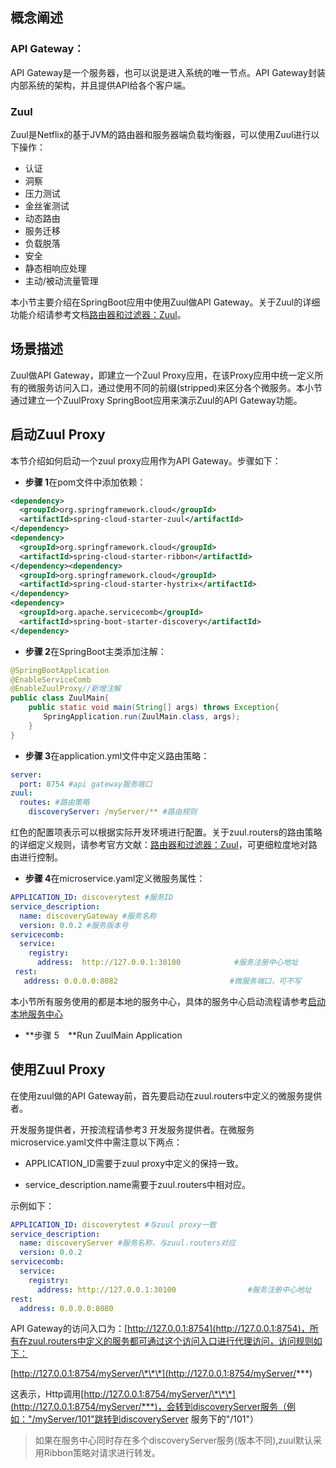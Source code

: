 ## 概念阐述

### API Gateway：

API Gateway是一个服务器，也可以说是进入系统的唯一节点。API Gateway封装内部系统的架构，并且提供API给各个客户端。

### Zuul

Zuul是Netflix的基于JVM的路由器和服务器端负载均衡器，可以使用Zuul进行以下操作：

* 认证
* 洞察
* 压力测试
* 金丝雀测试
* 动态路由
* 服务迁移
* 负载脱落
* 安全
* 静态相响应处理
* 主动/被动流量管理

本小节主要介绍在SpringBoot应用中使用Zuul做API Gateway。关于Zuul的详细功能介绍请参考文档[路由器和过滤器：Zuul](https://springcloud.cc/spring-cloud-dalston.html#_router_and_filter_zuul)。

## 场景描述

Zuul做API Gateway，即建立一个Zuul Proxy应用，在该Proxy应用中统一定义所有的微服务访问入口，通过使用不同的前缀\(stripped\)来区分各个微服务。本小节通过建立一个ZuulProxy SpringBoot应用来演示Zuul的API Gateway功能。

## 启动Zuul Proxy

本节介绍如何启动一个zuul proxy应用作为API Gateway。步骤如下：

* **步骤 1**在pom文件中添加依赖：

```xml
<dependency> 
  <groupId>org.springframework.cloud</groupId>  
  <artifactId>spring-cloud-starter-zuul</artifactId> 
</dependency>
<dependency> 
  <groupId>org.springframework.cloud</groupId>  
  <artifactId>spring-cloud-starter-ribbon</artifactId> 
</dependency><dependency> 
  <groupId>org.springframework.cloud</groupId>  
  <artifactId>spring-cloud-starter-hystrix</artifactId> 
</dependency>
<dependency> 
  <groupId>org.apache.servicecomb</groupId>  
  <artifactId>spring-boot-starter-discovery</artifactId> 
</dependency>
```

* **步骤 2**在SpringBoot主类添加注解：

```java
@SpringBootApplication
@EnableServiceComb
@EnableZuulProxy//新增注解
public class ZuulMain{
    public static void main(String[] args) throws Exception{
　　    SpringApplication.run(ZuulMain.class, args);
    }
}
```

* **步骤 3**在application.yml文件中定义路由策略：

```yaml
server: 
  port: 8754 #api gateway服务端口
zuul: 
  routes: #路由策略
    discoveryServer: /myServer/** #路由规则
```

红色的配置项表示可以根据实际开发环境进行配置。关于zuul.routers的路由策略的详细定义规则，请参考官方文献：[路由器和过滤器：Zuul](https://springcloud.cc/spring-cloud-dalston.html#_router_and_filter_zuul)，可更细粒度地对路由进行控制。

* **步骤 4**在microservice.yaml定义微服务属性：

```yaml
APPLICATION_ID: discoverytest #服务ID
service_description: 
  name: discoveryGateway #服务名称
  version: 0.0.2 #服务版本号
servicecomb: 
  service: 
    registry: 
      address:  http://127.0.0.1:30100            #服务注册中心地址
 rest: 
   address: 0.0.0.0:8082                         #微服务端口，可不写
```

本小节所有服务使用的都是本地的服务中心，具体的服务中心启动流程请参考[启动本地服务中心](#li2337491491436)

* **步骤 5　**Run ZuulMain Application

## 使用Zuul Proxy

在使用zuul做的API Gateway前，首先要启动在zuul.routers中定义的微服务提供者。

开发服务提供者，开按流程请参考3 开发服务提供者。在微服务microservice.yaml文件中需注意以下两点：

* APPLICATION\_ID需要于zuul proxy中定义的保持一致。

* service\_description.name需要于zuul.routers中相对应。

示例如下：

```yaml
APPLICATION_ID: discoverytest #与zuul proxy一致
service_description: 
  name: discoveryServer #服务名称，与zuul.routers对应
  version: 0.0.2
servicecomb: 
  service: 
    registry: 
      address: http://127.0.0.1:30100                #服务注册中心地址
rest: 
  address: 0.0.0.0:8080
```

API Gateway的访问入口为：[http://127.0.0.1:8754](http://127.0.0.1:8754)，所有在zuul.routers中定义的服务都可通过这个访问入口进行代理访问，访问规则如下：

[http://127.0.0.1:8754/myServer/\*\*\*](http://127.0.0.1:8754/myServer/***)

这表示，Http调用[http://127.0.0.1:8754/myServer/\*\*\*](http://127.0.0.1:8754/myServer/***)，会转到discoveryServer服务（例如："/myServer/101"跳转到discoveryServer 服务下的"/101"）

> 如果在服务中心同时存在多个discoveryServer服务\(版本不同\),zuul默认采用Ribbon策略对请求进行转发。



